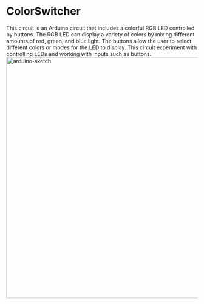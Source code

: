 # ColorSwitcher
 This circuit is an Arduino circuit that includes a colorful RGB LED controlled by buttons. The RGB LED can display a variety of colors by mixing different amounts of red, green, and blue light. The buttons allow the user to select different colors or modes for the LED to display. This circuit experiment with controlling LEDs and working with inputs such as buttons.
<img width="634" alt="arduino-sketch" src="https://user-images.githubusercontent.com/87717209/232550477-8191b8a8-5d72-4f48-a03d-de064bd3da5a.png">
